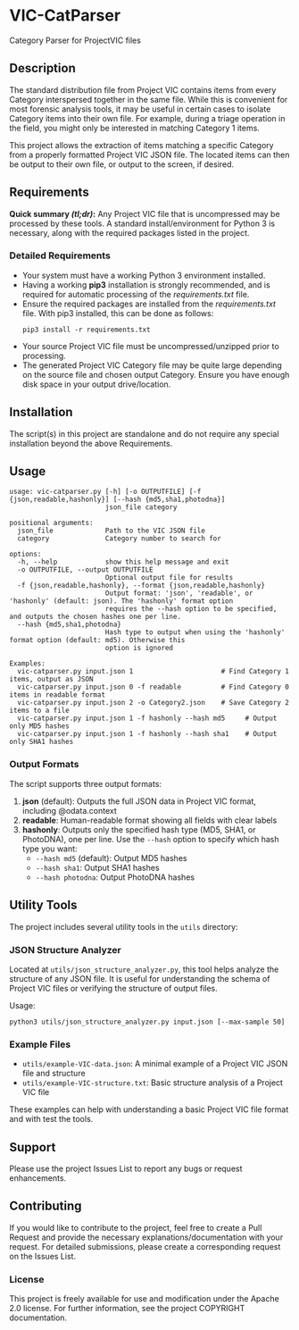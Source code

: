 # VIC-CatParser

Category Parser for ProjectVIC files

## Description ##

The standard distribution file from Project VIC contains items from every Category interspersed together in the same file. While this is convenient for most forensic analysis tools, it may be useful in certain cases to isolate Category items into their own file. For example, during a triage operation in the field, you might only be interested in matching Category 1 items.

This project allows the extraction of items matching a specific Category from a properly formatted Project VIC JSON file. The located items can then be output to their own file, or output to the screen, if desired.

## Requirements ##

**Quick summary *(tl;dr)*:**  Any Project VIC file that is uncompressed may be processed by these tools. A standard install/environment for Python 3 is necessary, along with the required packages listed in the project.

### Detailed Requirements ###

* Your system must have a working Python 3 environment installed.
* Having a working **pip3** installation is strongly recommended, and is required for automatic processing of the *requirements.txt* file.
* Ensure the required packages are installed from the *requirements.txt* file. With pip3 installed, this can be done as follows:
    ```
    pip3 install -r requirements.txt
    ```
* Your source Project VIC file must be uncompressed/unzipped prior to processing.
* The generated Project VIC Category file may be quite large depending on the source file and chosen output Category. Ensure you have enough disk space in your output drive/location.

## Installation ##

The script(s) in this project are standalone and do not require any special installation beyond the above Requirements.

## Usage ##

```
usage: vic-catparser.py [-h] [-o OUTPUTFILE] [-f {json,readable,hashonly}] [--hash {md5,sha1,photodna}]
                        json_file category

positional arguments:
  json_file             Path to the VIC JSON file
  category              Category number to search for

options:
  -h, --help            show this help message and exit
  -o OUTPUTFILE, --output OUTPUTFILE
                        Optional output file for results
  -f {json,readable,hashonly}, --format {json,readable,hashonly}
                        Output format: 'json', 'readable', or 'hashonly' (default: json). The 'hashonly' format option
                        requires the --hash option to be specified, and outputs the chosen hashes one per line.
  --hash {md5,sha1,photodna}
                        Hash type to output when using the 'hashonly' format option (default: md5). Otherwise this
                        option is ignored

Examples:
  vic-catparser.py input.json 1                      # Find Category 1 items, output as JSON
  vic-catparser.py input.json 0 -f readable          # Find Category 0 items in readable format
  vic-catparser.py input.json 2 -o Category2.json    # Save Category 2 items to a file
  vic-catparser.py input.json 1 -f hashonly --hash md5     # Output only MD5 hashes
  vic-catparser.py input.json 1 -f hashonly --hash sha1    # Output only SHA1 hashes
```

### Output Formats ###

The script supports three output formats:

1. **json** (default): Outputs the full JSON data in Project VIC format, including @odata.context
2. **readable**: Human-readable format showing all fields with clear labels
3. **hashonly**: Outputs only the specified hash type (MD5, SHA1, or PhotoDNA), one per line. Use the `--hash` option to specify which hash type you want:
   - `--hash md5` (default): Output MD5 hashes
   - `--hash sha1`: Output SHA1 hashes
   - `--hash photodna`: Output PhotoDNA hashes

## Utility Tools ##

The project includes several utility tools in the `utils` directory:

### JSON Structure Analyzer ###

Located at `utils/json_structure_analyzer.py`, this tool helps analyze the structure of any JSON file. It is useful for understanding the schema of Project VIC files or verifying the structure of output files.

Usage:
```
python3 utils/json_structure_analyzer.py input.json [--max-sample 50]
```

### Example Files ###

- `utils/example-VIC-data.json`: A minimal example of a Project VIC JSON file and structure
- `utils/example-VIC-structure.txt`: Basic structure analysis of a Project VIC file

These examples can help with understanding a basic Project VIC file format and with test the tools.

## Support ##

Please use the project Issues List to report any bugs or request enhancements.

## Contributing

If you would like to contribute to the project, feel free to create a Pull Request and provide the necessary explanations/documentation with your request.  For detailed submissions, please create a corresponding request on the Issues List.

### License ###

This project is freely available for use and modification under the Apache 2.0 license. For further information, see the project COPYRIGHT documentation.

